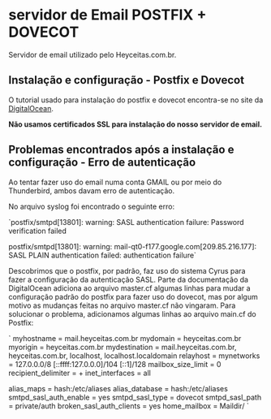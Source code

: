 # servidor de Email POSTFIX + DOVECOT

Servidor de email utilizado pelo Heyceitas.com.br.




## Instalação e configuração - Postfix e Dovecot

O tutorial usado para instalação do postfix e dovecot encontra-se no site da
 [DigitalOcean](https://www.digitalocean.com/community/tutorials/how-to-set-up-a-postfix-e-mail-server-with-dovecot).

**Não usamos certificados SSL para instalação do nosso servidor de email.** 

## Problemas encontrados após a instalação e configuração - Erro de autenticação

Ao tentar fazer uso do email numa conta GMAIL ou por meio do Thunderbird, ambos davam erro de autenticação.

No arquivo syslog foi encontrado o seguinte erro:

`postfix/smtpd[13801]: warning: SASL authentication failure: Password verification failed

postfix/smtpd[13801]: warning: mail-qt0-f177.google.com[209.85.216.177]: SASL PLAIN authentication failed: authentication failure`


Descobrimos que o postfix, por padrão, faz uso do sistema Cyrus para fazer a configuração da autenticação SASL. Parte da documentação da DigitalOcean adiciona ao arquivo master.cf algumas linhas para mudar a configuração padrão do postfix para fazer uso do dovecot, mas por algum motivo as mudanças feitas no arquivo master.cf não vingaram. Para solucionar o problema, adicionamos algumas linhas ao arquivo main.cf do Postfix:

`
myhostname = mail.heyceitas.com.br
mydomain = heyceitas.com.br
myorigin = heyceitas.com.br
mydestination = mail.heyceitas.com.br, heyceitas.com.br, localhost, localhost.localdomain
relayhost =
mynetworks = 127.0.0.0/8 [::ffff:127.0.0.0]/104 [::1]/128
mailbox_size_limit = 0
recipient_delimiter = +
inet_interfaces = all

alias_maps = hash:/etc/aliases
alias_database = hash:/etc/aliases
smtpd_sasl_auth_enable = yes
smtpd_sasl_type = dovecot
smtpd_sasl_path = private/auth
broken_sasl_auth_clients = yes
home_mailbox = Maildir/
`

